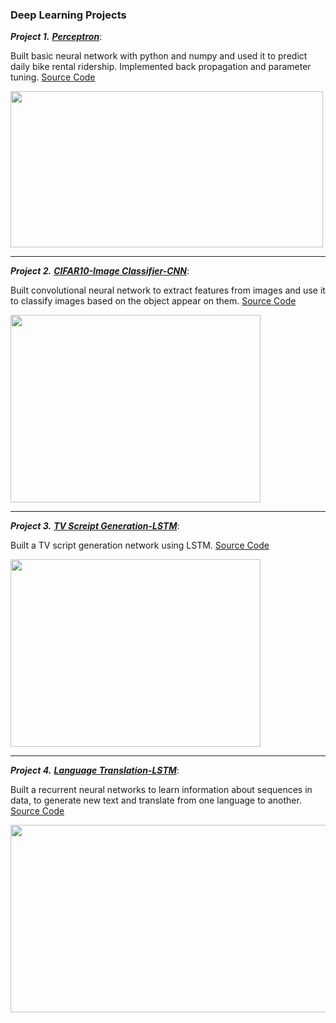 ### Deep Learning Projects


***Project 1.*** [***Perceptron***](https://github.com/sadhi003/DLND-perceptron/blob/master/dlnd-your-first-neural-network.ipynb): 

Built basic neural network with python and numpy and used it to predict daily bike rental ridership. Implemented back propagation and parameter tuning. [Source Code](https://github.com/sadhi003/DLND-perceptron)

<img src = "https://i.stack.imgur.com/KUvpQ.png" width="500" height="250" />


 
 --------------------------------------

***Project 2.*** [***CIFAR10-Image Classifier-CNN***](https://github.com/sadhi003/DLND-cifar10): 

Built convolutional neural network to extract features from images and use it to classify images based on the object appear on them. [Source Code](https://github.com/sadhi003/DLND-cifar10)

<img src = "https://github.com/Vasuji/Machine-Learning-Projects/blob/master/pic/cifar.png?raw=true" width="400" height="300" />




 --------------------------------------

***Project 3.*** [***TV Screipt Generation-LSTM***](https://github.com/sadhi003/DLND-tv-script-generation/blob/master/dlnd_tv_script_generation.ipynb): 

Built a TV script generation network using LSTM. [Source Code](https://github.com/sadhi003/DLND-tv-script-generation)

<img src = "http://karpathy.github.io/assets/rnn/charseq.jpeg" width="400" height="300" />


 
 --------------------------------------

***Project 4.*** [***Language Translation-LSTM***](https://github.com/sadhi003/DLND-language-translation/blob/master/dlnd_language_translation.ipynb): 

Built a recurrent neural networks to learn information about sequences in data, to generate new text and translate from one language to another. [Source Code](https://github.com/sadhi003/DLND-language-translation)

<img src = "http://d3kbpzbmcynnmx.cloudfront.net/wp-content/uploads/2015/09/Screen-Shot-2015-09-17-at-10.39.06-AM.png" width="600" height="300" />


